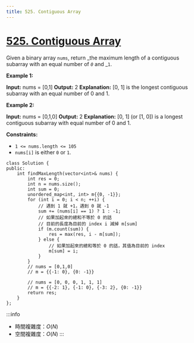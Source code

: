 ```yaml
---
title: 525. Contiguous Array
---
```


# [525\. Contiguous Array](https://leetcode.com/problems/contiguous-array/)

Given a binary array `nums`, return _the maximum length of a contiguous subarray with an equal number of _`0`_ and _`1`.

**Example 1:**

**Input:** nums = \[0,1\]
**Output:** 2
**Explanation:** \[0, 1\] is the longest contiguous subarray with an equal number of 0 and 1.

**Example 2:**

**Input:** nums = \[0,1,0\]
**Output:** 2
**Explanation:** \[0, 1\] (or \[1, 0\]) is a longest contiguous subarray with equal number of 0 and 1.

**Constraints:**

-   `1 <= nums.length <= 105`
-   `nums[i]` is either `0` or `1`.

```cpp=
class Solution {
public:
    int findMaxLength(vector<int>& nums) {
        int res = 0;
        int n = nums.size();
        int sum = 0;
        unordered_map<int, int> m{{0, -1}};
        for (int i = 0; i < n; ++i) {
            // 遇到 1 就 +1，遇到 0 就 -1
            sum += (nums[i] == 1) ? 1 : -1;
            // 如果加起來的總和不等於 0 的話
            // 目前的長度為目前的 index i 減掉 m[sum]
            if (m.count(sum)) {
                res = max(res, i - m[sum]);
            } else {
                // 如果加起來的總和等於 0 的話，其值為目前的 index
                m[sum] = i;
            }
        }
        // nums = [0,1,0]
        // m = {{-1: 0}, {0: -1}}

        // nums = [0, 0, 0, 1, 1, 1]
        // m = {{-2: 1}, {-1: 0}, {-3: 2}, {0: -1}}
        return res;
    }
};
```

:::info
- 時間複雜度：$O(N)$
- 空間複雜度：$O(N)$
:::
